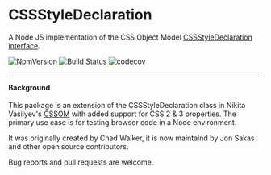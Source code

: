 # CSSStyleDeclaration

A Node JS implementation of the CSS Object Model [CSSStyleDeclaration interface](https://www.w3.org/TR/cssom-1/#the-cssstyledeclaration-interface).

[![NpmVersion](https://img.shields.io/npm/v/cssstyle.svg)](https://www.npmjs.com/package/cssstyle) [![Build Status](https://travis-ci.org/jsdom/cssstyle.svg?branch=master)](https://travis-ci.org/jsdom/cssstyle) [![codecov](https://codecov.io/gh/jsdom/cssstyle/branch/master/graph/badge.svg)](https://codecov.io/gh/jsdom/cssstyle)

---

#### Background

This package is an extension of the CSSStyleDeclaration class in Nikita Vasilyev's [CSSOM](https://github.com/NV/CSSOM) with added support for CSS 2 & 3 properties. The primary use case is for testing browser code in a Node environment. 

It was originally created by Chad Walker, it is now maintaind by Jon Sakas and other open source contributors.

Bug reports and pull requests are welcome.
